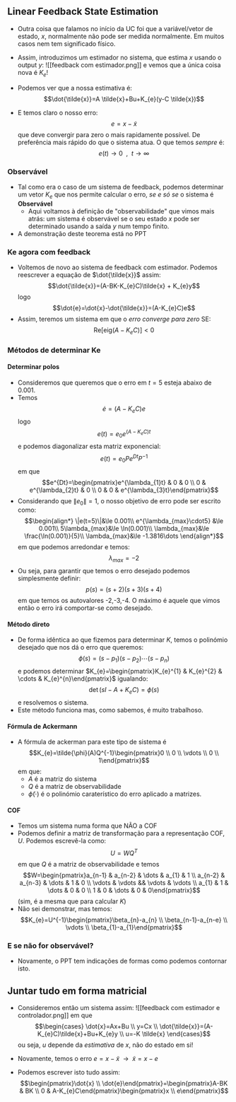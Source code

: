 ## Linear Feedback State Estimation
- Outra coisa que falamos no início da UC foi que a variável/vetor de estado, $x$, normalmente não pode ser medida normalmente. Em muitos casos nem tem significado físico.
- Assim, introduzimos um estimador no sistema, que estima $x$ usando o output $y$:
![[feedback com estimador.png]]
e vemos que a única coisa nova é $K_{e}$!

- Podemos ver que a nossa estimativa é:
$$\dot{\tilde{x}}=A \tilde{x}+Bu+K_{e}(y-C \tilde{x})$$
- E temos claro o nosso erro:
$$e=x-\tilde{x}$$
que deve convergir para zero o mais rapidamente possível. De preferência mais rápido do que o sistema atua. O que temos *sempre* é:
$$e(t)\to0~~,~~t\to\infty$$

### Observável
- Tal como era o caso de um sistema de feedback, podemos determinar um vetor $K_{e}$ que nos permite calcular o erro, *se e só se* o sistema é **Observável**
    - Aqui voltamos à definição de "observabilidade" que vimos mais atrás: um sistema é observável se o seu estado $x$ pode ser determinado usando a saída $y$ num tempo finito.
- A demonstração deste teorema está no PPT

### Ke agora com feedback
- Voltemos de novo ao sistema de feedback com estimador. Podemos reescrever a equação de $\dot{\tilde{x}}$ assim:
$$\dot{\tilde{x}}=(A-BK-K_{e}C)\tilde{x} + K_{e}y$$
logo
$$\dot{e}=\dot{x}-\dot{\tilde{x}}=(A-K_{e}C)e$$
- Assim, teremos um sistema em que o *erro converge para zero* SE:
$$\text{Re}[\text{eig}(A-K_{e}C)]<0$$

### Métodos de determinar Ke
#### Determinar polos
- Consideremos que queremos que o erro em $t=5$ esteja abaixo de $0.001$.
- Temos
$$\dot{e}=(A-K_{e}C)e$$
logo
$$e(t)=e_{0}e^{(A-K_{e}C)t}$$
e podemos diagonalizar esta matriz exponencial:
$$e(t)=e_{0} P e^{Dt}P^{-1}$$
em que
$$e^{Dt}=\begin{pmatrix}e^{\lambda_{1}t} & 0 & 0 \\ 0 & e^{\lambda_{2}t} & 0 \\ 0 & 0 & e^{\lambda_{3}t}\end{pmatrix}$$
- Considerando que $\|e_{0}\|=1$, o nosso objetivo de erro pode ser escrito como:
$$\begin{align*}
\|e(t=5)\|&\le 0.001\\
e^{\lambda_{max}\cdot5} &\le 0.001\\
5\lambda_{max}&\le \ln(0.001)\\
\lambda_{max}&\le \frac{\ln(0.001)}{5}\\
\lambda_{max}&\le -1.3816\dots
\end{align*}$$
em que podemos arredondar e temos: $$\lambda_{max}=-2$$
- Ou seja, para garantir que temos o erro desejado podemos simplesmente definir:
$$p(s)=(s+2)(s+3)(s+4)$$
em que temos os autovalores -2,-3,-4. O máximo é aquele que vimos então o erro irá comportar-se como desejado.

#### Método direto
- De forma idêntica ao que fizemos para determinar $K$, temos o polinómio desejado que nos dá o erro que queremos:
$$\phi(s)=(s-p_{1})(s-p_{2})\cdots(s-p_{n})$$
e podemos determinar $K_{e}=\begin{pmatrix}K_{e}^{1} & K_{e}^{2} & \cdots  & K_{e}^{n}\end{pmatrix}$ igualando:
$$\det(sI-A+K_{e}C)=\phi(s)$$
e resolvemos o sistema.
- Este método funciona mas, como sabemos, é muito trabalhoso.

#### Fórmula de Ackermann
- A fórmula de ackerman para este tipo de sistema é
$$K_{e}=\tilde{\phi}(A)Q^{-1}\begin{pmatrix}0 \\ 0 \\ \vdots \\ 0 \\ 1\end{pmatrix}$$
em que:
    - $A$ é a matriz do sistema
    - $Q$ é a matriz de observabilidade
    - $\tilde{\phi}(\cdot)$ é o polinómio caraterístico do erro aplicado a matrizes.

#### COF
- Temos um sistema numa forma que NÃO a COF
- Podemos definir a matriz de transformação para a representação COF, $U$. Podemos escrevê-la como:
$$U=WQ^{T}$$
em que $Q$ é a matriz de observabilidade e temos
$$W=\begin{pmatrix}a_{n-1} & a_{n-2} & \dots & a_{1} & 1 \\ a_{n-2} & a_{n-3} & \dots & 1 & 0 \\ \vdots & \vdots && \vdots & \vdots \\ a_{1} & 1  & \dots & 0 & 0 \\ 1 & 0 & \dots & 0 & 0\end{pmatrix}$$
(sim, é a mesma que para calcular $K$)
- Não sei demonstrar, mas temos:
$$K_{e}=U^{-1}\begin{pmatrix}\beta_{n}-a_{n} \\ \beta_{n-1}-a_{n-e} \\ \vdots \\ \beta_{1}-a_{1}\end{pmatrix}$$

### E se não for observável?
- Novamente, o PPT tem indicações de formas como podemos contornar isto.

## Juntar tudo em forma matricial
- Consideremos então um sistema assim:
![[feedback com estimador e controlador.png]]
em que 
$$\begin{cases}
\dot{x}=Ax+Bu \\
y=Cx \\
\dot{\tilde{x}}=(A-K_{e}C)\tilde{x}+Bu+K_{e}y \\
u=-K \tilde{x}
\end{cases}$$
ou seja, $u$ depende da *estimativa* de $x$, não do estado em si!

- Novamente, temos o erro $e=x-\tilde{x}~~\to~~ \tilde{x}=x-e$
- Podemos escrever isto tudo assim:
$$\begin{pmatrix}\dot{x} \\ \dot{e}\end{pmatrix}=\begin{pmatrix}A-BK & BK \\ 0 & A-K_{e}C\end{pmatrix}\begin{pmatrix}x \\ e\end{pmatrix}$$
  